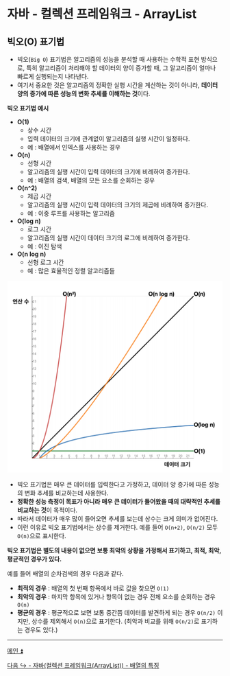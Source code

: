# 자바 - 컬렉션 프레임워크 - ArrayList

## 빅오(O) 표기법

- 빅오(`Big O`) 표기법은 알고리즘의 성능을 분석할 때 사용하는 수학적 표현 방식으로, 특히 알고리즘이 처리해야 할 데이터의 양이 증가할 때, 그 알고리즘이 얼마나 빠르게 실행되는지 나타낸다.
- 여기서 중요한 것은 알고리즘의 정확한 실행 시간을 계산하는 것이 아니라, **데이터 양의 증가에 따른 성능의 변화 추세를 이해하는 것**이다.

**빅오 표기법 예시**
- **O(1)**
  - 상수 시간
  - 입력 데이터의 크기에 관계없이 알고리즘의 실행 시간이 일정하다.
  - 예 : 배열에서 인덱스를 사용하는 경우
- **O(n)**
  - 선형 시간
  - 알고리즘의 실행 시간이 입력 데이터의 크기에 비례하여 증가한다.
  - 예 : 배열의 검색, 배열의 모든 요소를 순회하는 경우
- **O(n^2)**
  - 제곱 시간
  - 알고리즘의 실행 시간이 입력 데이터의 크기의 제곱에 비례하여 증가한다.
  - 예 : 이중 루프를 사용하는 알고리즘
- **O(log n)**
  - 로그 시간
  - 알고리즘의 실행 시간이 데이터 크기의 로그에 비례하여 증가한다.
  - 예 : 이진 탐색
- **O(n log n)**
  - 선형 로그 시간
  - 예 : 많은 효율적인 정렬 알고리즘들

![img.png](image/img.png)

- 빅오 표기법은 매우 큰 데이터를 입력한다고 가정하고, 데이터 양 증가에 따른 성능의 변화 추세를 비교하는데 사용한다.
- **정확한 성능 측정이 목표가 아니라 매우 큰 데이터가 들어왔을 때의 대략적인 추세를 비교하는 것**이 목적이다.
- 따라서 데이터가 매우 많이 들어오면 추세를 보는데 상수는 크게 의미가 없어진다.
- 이런 이유로 빅오 표기법에서는 상수를 제거한다. 예를 들어 `O(n+2)`, `O(n/2)` 모두 `O(n)`으로 표시한다.

**빅오 표기법은 별도의 내용이 없으면 보통 최악의 상황을 가정해서 표기하고, 최적, 최악, 평균적인 경우가 있다.**

예를 들어 배열의 순차검색의 경우 다음과 같다.
- **최적의 경우** : 배열의 첫 번째 항목에서 바로 값을 찾으면 `O(1)`
- **최악의 경우** : 마지막 항목에 있거나 항목이 없는 경우 전체 요소를 순회하는 경우 `O(n)`
- **평균의 경우** : 평균적으로 보면 보통 중간쯤 데이터를 발견하게 되는 경우 `O(n/2)` 이지만, 상수를 제외해서 `O(n)`으로 표기한다.
  (최악과 비교를 위해 `O(n/2)`로 표기하는 경우도 있다.)

---

[메인 ⏫](https://github.com/genesis12345678/TIL/blob/main/Java/mid_2/Main.md)

[다음 ↪️ - 자바(컬렉션 프레임워크(ArrayList)) - 배열의 특징]()